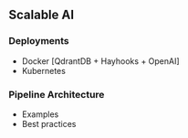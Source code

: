 ## Scalable AI

### Deployments
- Docker [QdrantDB + Hayhooks + OpenAI]
- Kubernetes

### Pipeline Architecture
- Examples
- Best practices
